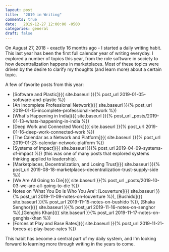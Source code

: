 ```yaml
---
layout: post
title:  "2019 in Writing"
comments: true
date:   2019-12-27 12:00:00 -0500
categories: general
draft: false
---
```


On August 27, 2018 - exactly 16 months ago - I started a daily writing habit. This last year has been the first full calendar year of writing everyday. I explored a number of topics this year, from the role software in society to how decentralization happens in marketplaces. Most of these topics were driven by the desire to clarify my thoughts (and learn more) about a certain topic. 

A few of favorite posts from this year:

* [Software and Plastic]({{ site.baseurl }}{% post_url 2019-01-05-software-and-plastic %})
* [An Incomplete Professional Network]({{ site.baseurl }}{% post_url 2019-01-15-incomplete-professional-network %})
* [What's Happening in India]({{ site.baseurl }}{% post_url _posts/2019-01-13-whats-happening-in-india %})
* [Deep Work and Connected Work]({{ site.baseurl }}{% post_url 2019-01-16-deep-work-connected-work %})
* [The Calendar as a Network and Platform]({{ site.baseurl }}{% post_url 2019-01-23-calendar-network-platform %})
* [Systems of Impact]({{ site.baseurl }}{% post_url 2019-04-09-systems-of-impact %}) (this was one of many posts that explored systems thinking applied to leadership).
* [Marketplaces, Decentralization, and Losing Trust]({{ site.baseurl }}{% post_url 2019-08-18-marketplaces-decentralization-trust-supply-side %})
* [We Are All Going to Die]({{ site.baseurl }}{% post_url _posts/2019-10-03-we-are-all-going-to-die %})
* Notes on 'What You Do is Who You Are': [Louverture]({{ site.baseurl }}{% post_url 2019-11-09-notes-on-louverture %}), [Bushido]({{ site.baseurl }}{% post_url 2019-11-15-notes-on-bushido %}), [Shaka Senghor]({{ site.baseurl }}{% post_url 2019-11-16-notes-on-senghor %}),[Genghis Khan]({{ site.baseurl }}{% post_url 2019-11-17-notes-on-genghis-khan %})
* [Forces at Play and Base Rates]({{ site.baseurl }}{% post_url 2019-11-21-forces-at-play-base-rates %})

This habit has become a central part of my daily system, and I'm looking forward to learning more through writing in the years to come.